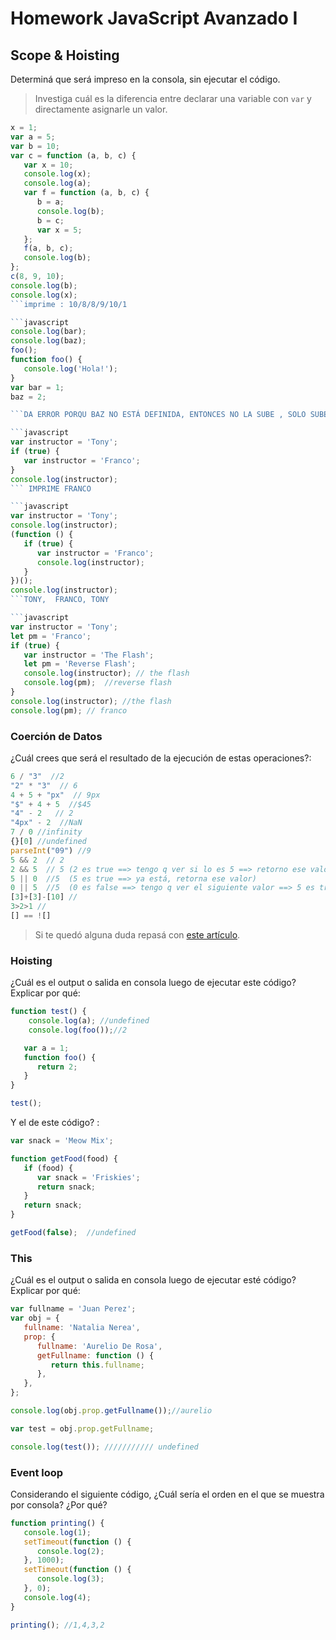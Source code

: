 # Homework JavaScript Avanzado I

## Scope & Hoisting

Determiná que será impreso en la consola, sin ejecutar el código.

> Investiga cuál es la diferencia entre declarar una variable con `var` y directamente asignarle un valor.

```javascript
x = 1;
var a = 5;
var b = 10;
var c = function (a, b, c) {
   var x = 10;
   console.log(x);
   console.log(a);
   var f = function (a, b, c) {
      b = a;
      console.log(b);
      b = c;
      var x = 5;
   };
   f(a, b, c);
   console.log(b);
};
c(8, 9, 10);
console.log(b);
console.log(x);
```imprime : 10/8/8/9/10/1

```javascript
console.log(bar);
console.log(baz);
foo();
function foo() {
   console.log('Hola!');
}
var bar = 1;
baz = 2;

```DA ERROR PORQU BAZ NO ESTÁ DEFINIDA, ENTONCES NO LA SUBE , SOLO SUBE LAS VAR 

```javascript
var instructor = 'Tony';
if (true) {
   var instructor = 'Franco';
}
console.log(instructor);
``` IMPRIME FRANCO

```javascript
var instructor = 'Tony';
console.log(instructor);
(function () {
   if (true) {
      var instructor = 'Franco';
      console.log(instructor);
   }
})();
console.log(instructor);
```TONY,  FRANCO, TONY

```javascript
var instructor = 'Tony';
let pm = 'Franco';
if (true) {
   var instructor = 'The Flash';
   let pm = 'Reverse Flash';
   console.log(instructor); // the flash
   console.log(pm);  //reverse flash
}
console.log(instructor); //the flash
console.log(pm); // franco
```

### Coerción de Datos

¿Cuál crees que será el resultado de la ejecución de estas operaciones?:

```javascript
6 / "3"  //2
"2" * "3"  // 6
4 + 5 + "px"  // 9px
"$" + 4 + 5  //$45
"4" - 2   // 2
"4px" - 2  //NaN
7 / 0 //infinity
{}[0] //undefined
parseInt("09") //9
5 && 2  // 2
2 && 5  // 5 (2 es true ==> tengo q ver si lo es 5 ==> retorno ese valor)
5 || 0  //5  (5 es true ==> ya está, retorna ese valor)
0 || 5  //5  (0 es false ==> tengo q ver el siguiente valor ==> 5 es true==>lo retorna)
[3]+[3]-[10] //
3>2>1 //
[] == ![]
```

> Si te quedó alguna duda repasá con [este artículo](http://javascript.info/tutorial/object-conversion).

### Hoisting

¿Cuál es el output o salida en consola luego de ejecutar este código? Explicar por qué:

```javascript
function test() {
    console.log(a); //undefined
    console.log(foo());//2

   var a = 1;
   function foo() {
      return 2;
   }
}

test();
```

Y el de este código? :

```javascript
var snack = 'Meow Mix';

function getFood(food) {
   if (food) {
      var snack = 'Friskies';
      return snack;
   }
   return snack;
}

getFood(false);  //undefined
```

### This

¿Cuál es el output o salida en consola luego de ejecutar esté código? Explicar por qué:

```javascript
var fullname = 'Juan Perez';
var obj = {
   fullname: 'Natalia Nerea',
   prop: {
      fullname: 'Aurelio De Rosa',
      getFullname: function () {
         return this.fullname;
      },
   },
};

console.log(obj.prop.getFullname());//aurelio

var test = obj.prop.getFullname;

console.log(test()); /////////// undefined
```

### Event loop

Considerando el siguiente código, ¿Cuál sería el orden en el que se muestra por consola? ¿Por qué?

```javascript
function printing() {
   console.log(1);
   setTimeout(function () {
      console.log(2);
   }, 1000);
   setTimeout(function () {
      console.log(3);
   }, 0);
   console.log(4);
}

printing(); //1,4,3,2
```
